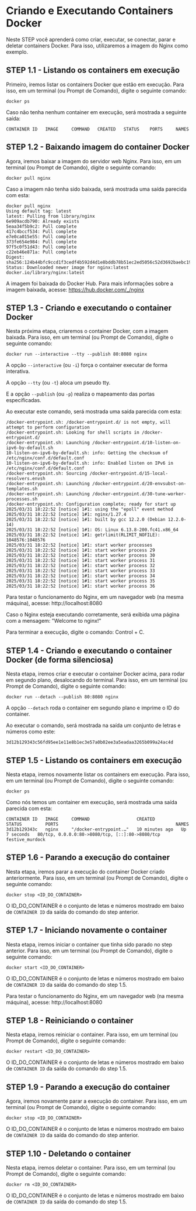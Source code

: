 # Criando e Executando Containers Docker

Neste STEP você aprenderá como criar, executar, se conectar, parar e deletar containers Docker. Para isso, utilizaremos a imagem do Nginx como exemplo.

## STEP 1.1 - Listando os containers em execução

Primeiro, iremos listar os containers Docker que estão em execução. Para isso, em um terminal (ou Prompt de Comando), digite o seguinte comando:

```
docker ps
```

Caso não tenha nenhum container em execução, será mostrada a seguinte saída:

```
CONTAINER ID   IMAGE     COMMAND   CREATED   STATUS    PORTS     NAMES
```

## STEP 1.2 - Baixando imagem do container Docker

Agora, iremos baixar a imagem do servidor web Nginx. Para isso, em um terminal (ou Prompt de Comando), digite o seguinte comando:

```
docker pull nginx
```

Caso a imagem não tenha sido baixada, será mostrada uma saída parecida com esta:

```
docker pull nginx
Using default tag: latest
latest: Pulling from library/nginx
6e909acdb790: Already exists 
5eaa34f5b9c2: Pull complete 
417c4bccf534: Pull complete 
e7e0ca015e55: Pull complete 
373fe654e984: Pull complete 
97f5c0f51d43: Pull complete 
c22eb46e871a: Pull complete 
Digest: sha256:124b44bfc9ccd1f3cedf4b592d4d1e8bddb78b51ec2ed5056c52d3692baebc19
Status: Downloaded newer image for nginx:latest
docker.io/library/nginx:latest
```

A imagem foi baixada do Docker Hub. Para mais informações sobre a imagem baixada, acesse: https://hub.docker.com/_/nginx

## STEP 1.3 - Criando e executando o container Docker

Nesta próxima etapa, criaremos o container Docker, com a imagem baixada. Para isso, em um terminal (ou Prompt de Comando), digite o seguinte comando:

```
docker run --interactive --tty --publish 80:8080 nginx
```

A opção ```--interactive``` (ou ```-i```) força o container executar de forma interativa.

A opção ```--tty``` (ou ```-t```) aloca um pseudo tty.

E a opção ```--publish``` (ou ```-p```) realiza o mapeamento das portas especificadas.

Ao executar este comando, será mostrada uma saída parecida com esta:

```
/docker-entrypoint.sh: /docker-entrypoint.d/ is not empty, will attempt to perform configuration
/docker-entrypoint.sh: Looking for shell scripts in /docker-entrypoint.d/
/docker-entrypoint.sh: Launching /docker-entrypoint.d/10-listen-on-ipv6-by-default.sh
10-listen-on-ipv6-by-default.sh: info: Getting the checksum of /etc/nginx/conf.d/default.conf
10-listen-on-ipv6-by-default.sh: info: Enabled listen on IPv6 in /etc/nginx/conf.d/default.conf
/docker-entrypoint.sh: Sourcing /docker-entrypoint.d/15-local-resolvers.envsh
/docker-entrypoint.sh: Launching /docker-entrypoint.d/20-envsubst-on-templates.sh
/docker-entrypoint.sh: Launching /docker-entrypoint.d/30-tune-worker-processes.sh
/docker-entrypoint.sh: Configuration complete; ready for start up
2025/03/31 18:22:52 [notice] 1#1: using the "epoll" event method
2025/03/31 18:22:52 [notice] 1#1: nginx/1.27.4
2025/03/31 18:22:52 [notice] 1#1: built by gcc 12.2.0 (Debian 12.2.0-14) 
2025/03/31 18:22:52 [notice] 1#1: OS: Linux 6.13.8-200.fc41.x86_64
2025/03/31 18:22:52 [notice] 1#1: getrlimit(RLIMIT_NOFILE): 1048576:1048576
2025/03/31 18:22:52 [notice] 1#1: start worker processes
2025/03/31 18:22:52 [notice] 1#1: start worker process 29
2025/03/31 18:22:52 [notice] 1#1: start worker process 30
2025/03/31 18:22:52 [notice] 1#1: start worker process 31
2025/03/31 18:22:52 [notice] 1#1: start worker process 32
2025/03/31 18:22:52 [notice] 1#1: start worker process 33
2025/03/31 18:22:52 [notice] 1#1: start worker process 34
2025/03/31 18:22:52 [notice] 1#1: start worker process 35
2025/03/31 18:22:52 [notice] 1#1: start worker process 36
```

Para testar o funcionamento do Nginx, em um navegador web (na mesma máquina), acesse: http://localhost:8080

Caso o Nginx esteja executando corretamente, será exibida uma página com a mensagem: "Welcome to nginx!"

Para terminar a execução, digite o comando: Control + C.

## STEP 1.4 - Criando e executando o container Docker (de forma silenciosa)

Nesta etapa, iremos criar e executar o container Docker acima, para rodar em segundo plano, desalocando do terminal. Para isso, em um terminal (ou Prompt de Comando), digite o seguinte comando:

```
docker run --detach --publish 80:8080 nginx
```

A opção ```--detach``` roda o container em segundo plano e imprime o ID do container.

Ao executar o comando, será mostrada na saída um conjunto de letras e números como este:

```
3d12b129343c56fd95ee1e11e8b1ec3e57a0b02ee3a5eadaa3265b099a24ac4d
```

## STEP 1.5 - Listando os containers em execução

Nesta etapa, iremos novamente listar os containers em execução.  Para isso, em um terminal (ou Prompt de Comando), digite o seguinte comando:

```
docker ps
```

Como nós temos um container em execução, será mostrada uma saída parecida com esta:

```
CONTAINER ID   IMAGE     COMMAND                  CREATED          STATUS         PORTS                                             NAMES
3d12b129343c   nginx     "/docker-entrypoint.…"   10 minutes ago   Up 7 seconds   80/tcp, 0.0.0.0:80->8080/tcp, [::]:80->8080/tcp   festive_murdock
```

## STEP 1.6 - Parando a execução do container

Nesta etapa, iremos parar a execução do container Docker criado anteriormente. Para isso, em um terminal (ou Prompt de Comando), digite o seguinte comando:

```
docker stop <ID_DO_CONTAINER>
```

O ID_DO_CONTAINER é o conjunto de letas e números mostrado em baixo de ```CONTAINER ID``` da saída do comando do step anterior.

## STEP 1.7 - Iniciando novamente o container

Nesta etapa, iremos iniciar o container que tinha sido parado no step anterior. Para isso, em um terminal (ou Prompt de Comando), digite o seguinte comando:

```
docker start <ID_DO_CONTAINER>
```

O ID_DO_CONTAINER é o conjunto de letas e números mostrado em baixo de ```CONTAINER ID``` da saída do comando do step 1.5.

Para testar o funcionamento do Nginx, em um navegador web (na mesma máquina), acesse: http://localhost:8080

## STEP 1.8 - Reiniciando o container

Nesta etapa, iremos reiniciar o container. Para isso, em um terminal (ou Prompt de Comando), digite o seguinte comando:

```
docker restart <ID_DO_CONTAINER>
```

O ID_DO_CONTAINER é o conjunto de letas e números mostrado em baixo de ```CONTAINER ID``` da saída do comando do step 1.5.

## STEP 1.9 - Parando a execução do container

Agora, iremos novamente parar a execução do container. Para isso, em um terminal (ou Prompt de Comando), digite o seguinte comando:

```
docker stop <ID_DO_CONTAINER>
```

O ID_DO_CONTAINER é o conjunto de letas e números mostrado em baixo de ```CONTAINER ID``` da saída do comando do step anterior.

## STEP 1.10 - Deletando o container

Nesta etapa, iremos deletar o container. Para isso, em um terminal (ou Prompt de Comando), digite o seguinte comando:

```
docker rm <ID_DO_CONTAINER>
```

O ID_DO_CONTAINER é o conjunto de letas e números mostrado em baixo de ```CONTAINER ID``` da saída do comando do step 1.5.